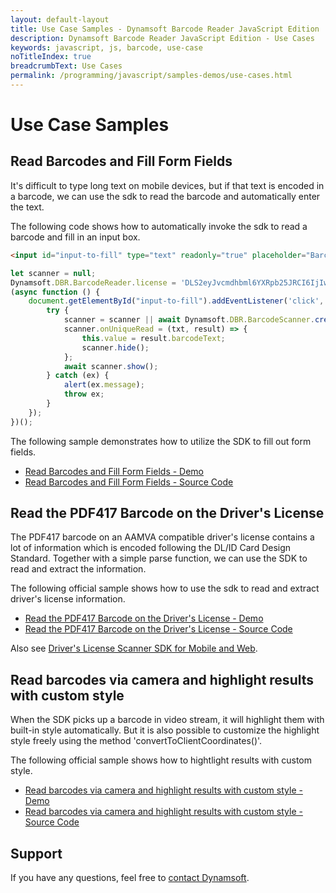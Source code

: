 ```yaml
---
layout: default-layout
title: Use Case Samples - Dynamsoft Barcode Reader JavaScript Edition
description: Dynamsoft Barcode Reader JavaScript Edition - Use Cases
keywords: javascript, js, barcode, use-case
noTitleIndex: true
breadcrumbText: Use Cases
permalink: /programming/javascript/samples-demos/use-cases.html
---
```


# Use Case Samples
[]()
## Read Barcodes and Fill Form Fields

It's difficult to type long text on mobile devices, but if that text is encoded in a barcode, we can use the sdk to read the barcode and automatically enter the text.

The following code shows how to automatically invoke the sdk to read a barcode and fill in an input box.

```html
<input id="input-to-fill" type="text" readonly="true" placeholder="Barcode Result">
```

```javascript
let scanner = null;
Dynamsoft.DBR.BarcodeReader.license = 'DLS2eyJvcmdhbml6YXRpb25JRCI6IjIwMDAwMSJ9';
(async function () {
    document.getElementById("input-to-fill").addEventListener('click', async function () {
        try {
            scanner = scanner || await Dynamsoft.DBR.BarcodeScanner.createInstance();
            scanner.onUniqueRead = (txt, result) => {
                this.value = result.barcodeText;
                scanner.hide();
            };
            await scanner.show();
        } catch (ex) {
            alert(ex.message);
            throw ex;
        }
    });
})();
```

The following sample demonstrates how to utilize the SDK to fill out form fields.

* <a target = "_blank" href="https://demo.dynamsoft.com/Samples/DBR/JS/4.use-case/1.fill-a-form-with-barcode-reading.html">Read Barcodes and Fill Form Fields - Demo</a>
* <a target = "_blank" href="https://github.com/Dynamsoft/barcode-reader-javascript-samples/blob/main/4.use-case/1.fill-a-form-with-barcode-reading.html">Read Barcodes and Fill Form Fields - Source Code</a>

## Read the PDF417 Barcode on the Driver's License

The PDF417 barcode on an AAMVA compatible driver's license contains a lot of information which is encoded following the DL/ID Card Design Standard. Together with a simple parse function, we can use the SDK to read and extract the information.

The following official sample shows how to use the sdk to read and extract driver's license information.

* <a target = "_blank" href="https://demo.dynamsoft.com/Samples/DBR/JS/4.use-case/2.read-a-drivers-license.html">Read the PDF417 Barcode on the Driver&apos;s License - Demo</a>
* <a target = "_blank" href="https://github.com/Dynamsoft/barcode-reader-javascript-samples/blob/main/4.use-case/2.read-a-drivers-license.html">Read the PDF417 Barcode on the Driver&apos;s License - Source Code</a>

Also see [Driver's License Scanner SDK for Mobile and Web](https://www.dynamsoft.com/use-cases/driver-license/).

## Read barcodes via camera and highlight results with custom style

When the SDK picks up a barcode in video stream, it will highlight them with built-in style automatically. But it is also possible to customize the highlight style freely using the method 'convertToClientCoordinates()'.

The following official sample shows how to hightlight results with custom style.

* <a target = "_blank" href="https://demo.dynamsoft.com/Samples/DBR/JS/4.use-case/3.show-result-texts-on-the-video.html">Read barcodes via camera and highlight results with custom style - Demo</a>
* <a target = "_blank" href="https://github.com/Dynamsoft/barcode-reader-javascript-samples/blob/main/4.use-case/3.show-result-texts-on-the-video.html">Read barcodes via camera and highlight results with custom style - Source Code</a>

## Support

If you have any questions, feel free to [contact Dynamsoft](https://www.dynamsoft.com/company/contact/).
